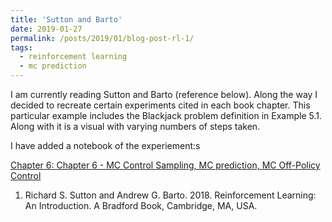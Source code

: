 ```yaml
---
title: 'Sutton and Barto'
date: 2019-01-27
permalink: /posts/2019/01/blog-post-rl-1/
tags:
  - reinforcement learning
  - mc prediction
---
```



I am currently reading Sutton and Barto (reference below). Along the way I decided to recreate certain experiments cited in each book chapter. This particular example includes the Blackjack problem definition in Example 5.1. Along with it is a visual with varying numbers of steps taken.

I have added a notebook of the experiement:s

[Chapter 6: Chapter 6 - MC Control Sampling, MC prediction, MC Off-Policy Control](https://github.com/ahlusar1989/CS234ReinforcementLearning/blob/master/notebooks/Chapter%206%20-%20MC%20Control%20Sampling%2C%20MC%20prediction%2C%20MC%20Off-Policy%20Control.ipynb)

1. Richard S. Sutton and Andrew G. Barto. 2018. Reinforcement Learning: An Introduction. A Bradford Book, Cambridge, MA, USA.